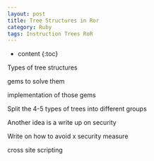 ```yaml
---
layout: post
title: Tree Structures in Ror
category: Ruby
tags: Instruction Trees RoR
---
```


* content
{:toc}

Types of tree structures

gems to solve them

implementation of those gems

Split the 4-5 types of trees into different groups

Another idea is a write up on security

Write on how to avoid x security measure

cross site scripting